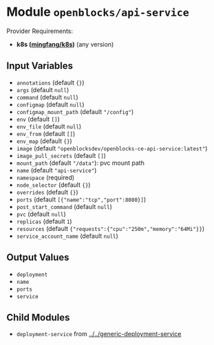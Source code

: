 
# Module `openblocks/api-service`

Provider Requirements:
* **k8s ([mingfang/k8s](https://registry.terraform.io/providers/mingfang/k8s/latest))** (any version)

## Input Variables
* `annotations` (default `{}`)
* `args` (default `null`)
* `command` (default `null`)
* `configmap` (default `null`)
* `configmap_mount_path` (default `"/config"`)
* `env` (default `[]`)
* `env_file` (default `null`)
* `env_from` (default `[]`)
* `env_map` (default `{}`)
* `image` (default `"openblocksdev/openblocks-ce-api-service:latest"`)
* `image_pull_secrets` (default `[]`)
* `mount_path` (default `"/data"`): pvc mount path
* `name` (default `"api-service"`)
* `namespace` (required)
* `node_selector` (default `{}`)
* `overrides` (default `{}`)
* `ports` (default `[{"name":"tcp","port":8080}]`)
* `post_start_command` (default `null`)
* `pvc` (default `null`)
* `replicas` (default `1`)
* `resources` (default `{"requests":{"cpu":"250m","memory":"64Mi"}}`)
* `service_account_name` (default `null`)

## Output Values
* `deployment`
* `name`
* `ports`
* `service`

## Child Modules
* `deployment-service` from [../../generic-deployment-service](../../generic-deployment-service)

